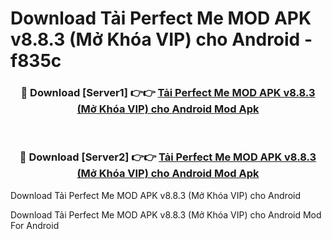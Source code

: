# Download Tải Perfect Me MOD APK v8.8.3 (Mở Khóa VIP) cho Android - f835c


<div align="center">
<h3>🔴 Download [Server1] 👉👉 <a href="https://apk-comot.site?title=Tải_Perfect_Me_MOD_APK_v8.8.3_(Mở_Khóa_VIP)_cho_Android">Tải Perfect Me MOD APK v8.8.3 (Mở Khóa VIP) cho Android Mod Apk</a></h3><br>
<h3>🔴 Download [Server2] 👉👉 <a href="https://apk-comot.site?title=Tải_Perfect_Me_MOD_APK_v8.8.3_(Mở_Khóa_VIP)_cho_Android">Tải Perfect Me MOD APK v8.8.3 (Mở Khóa VIP) cho Android Mod Apk</a></h3>
</div>



Download Tải Perfect Me MOD APK v8.8.3 (Mở Khóa VIP) cho Android 

Download Tải Perfect Me MOD APK v8.8.3 (Mở Khóa VIP) cho Android Mod For Android